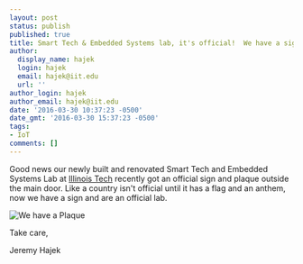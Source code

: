 ```yaml
---
layout: post
status: publish
published: true
title: Smart Tech & Embedded Systems lab, it's official!  We have a sign.
author:
  display_name: hajek
  login: hajek
  email: hajek@iit.edu
  url: ''
author_login: hajek
author_email: hajek@iit.edu
date: '2016-03-30 10:37:23 -0500'
date_gmt: '2016-03-30 15:37:23 -0500'
tags:
- IoT
comments: []
---
```

Good news our newly built and renovated Smart Tech and Embedded Systems Lab at [Illinois Tech](http://web.iit.edu/) recently got an official sign and plaque outside the main door.  Like a country isn't official until it has a flag and an anthem, now we have a sign and are an official lab.

![*We have a Plaque*](/assets/2016/03/WP_20160324_16_58_09_Pro-1024x577.jpg)

Take care,

Jeremy Hajek
